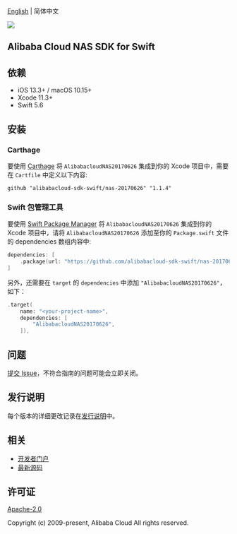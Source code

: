 [English](README.md) | 简体中文

![](https://aliyunsdk-pages.alicdn.com/icons/AlibabaCloud.svg)

## Alibaba Cloud NAS SDK for Swift

## 依赖

- iOS 13.3+ / macOS 10.15+
- Xcode 11.3+
- Swift 5.6

## 安装

### Carthage

要使用 [Carthage](https://github.com/Carthage/Carthage) 将 `AlibabacloudNAS20170626` 集成到你的 Xcode 项目中，需要在 `Cartfile` 中定义以下内容:

```ogdl
github "alibabacloud-sdk-swift/nas-20170626" "1.1.4"
```

### Swift 包管理工具

要使用 [Swift Package Manager](https://swift.org/package-manager/) 将 `AlibabacloudNAS20170626` 集成到你的 Xcode 项目中，请将 `AlibabacloudNAS20170626` 添加至你的 `Package.swift` 文件的 dependencies 数组内容中:

```swift
dependencies: [
    .package(url: "https://github.com/alibabacloud-sdk-swift/nas-20170626.git", from: "1.1.4")
]
```

另外，还需要在 `target` 的 `dependencies` 中添加 `"AlibabacloudNAS20170626"`，如下：

```swift
.target(
    name: "<your-project-name>",
    dependencies: [
        "AlibabacloudNAS20170626",
    ]),
```

## 问题

[提交 Issue](https://github.com/alibabacloud-sdk-swift/nas-20170626/issues/new)，不符合指南的问题可能会立即关闭。

## 发行说明

每个版本的详细更改记录在[发行说明](./ChangeLog.txt)中。

## 相关

* [开发者门户](https://next.api.aliyun.com/home)
* [最新源码](https://github.com/alibabacloud-sdk-swift/nas-20170626)

## 许可证

[Apache-2.0](http://www.apache.org/licenses/LICENSE-2.0)

Copyright (c) 2009-present, Alibaba Cloud All rights reserved.

